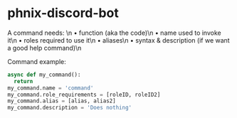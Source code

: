 # phnix-discord-bot

A command needs: \n
• function (aka the code)\n
• name used to invoke it\n
• roles required to use it\n
• aliases\n
• syntax & description (if we want a good help command)\n

Command example:

```py
async def my_command():
  return
my_command.name = 'command'
my_command.role_requirements = [roleID, roleID2] 
my_command.alias = [alias, alias2]
my_command.description = 'Does nothing'
```
